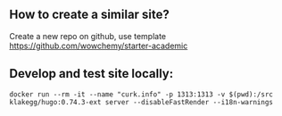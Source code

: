 

## How to create a similar site?

Create a new repo on github, use template https://github.com/wowchemy/starter-academic


## Develop and test site locally:

    docker run --rm -it --name "curk.info" -p 1313:1313 -v $(pwd):/src klakegg/hugo:0.74.3-ext server --disableFastRender --i18n-warnings
